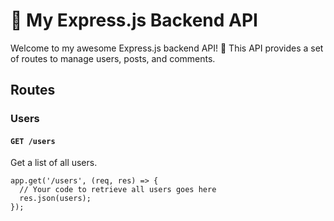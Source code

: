# 🚀 My Express.js Backend API

Welcome to my awesome Express.js backend API! 🎉 This API provides a set of routes to manage users, posts, and comments.

## Routes

### Users

#### `GET /users`

Get a list of all users.

```
app.get('/users', (req, res) => {
  // Your code to retrieve all users goes here
  res.json(users);
});
```
